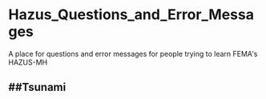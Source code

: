 # Hazus_Questions_and_Error_Messages
A place for questions and error messages for people trying to learn FEMA's HAZUS-MH 

##Tsunami
---
